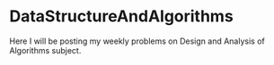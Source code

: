 # DataStructureAndAlgorithms
Here I will be posting my weekly problems on Design and Analysis of Algorithms subject.
